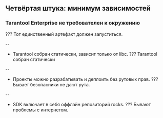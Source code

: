 <!-- ############################################################ -->
## Четвёртая штука: минимум зависимостей
### Tarantool Enterprise не требователен к окружению
???
Тот единственный артефакт должен запуститься.

--
* Tarantool собран статически, зависит только от libc.
???
Tarantool собран статически

--
* Проекты можно разрабатывать и деплоить без рутовых прав.
???
Бывает безопасники не дают рута.

--
* SDK включает в себя оффлайн репозиторий rocks.
???
Бывают проблемы с интернетом.
